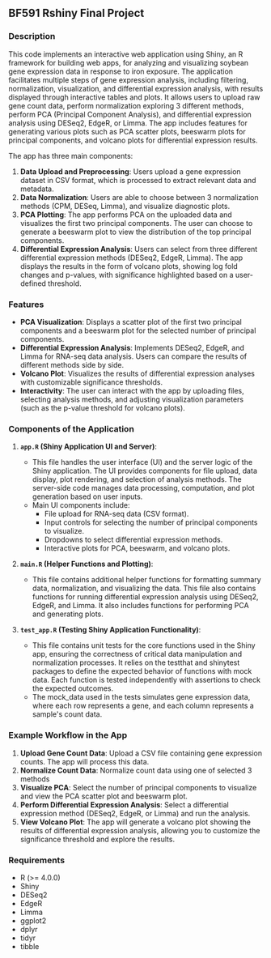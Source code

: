 ## BF591 Rshiny Final Project

### Description
This code implements an interactive web application using Shiny, an R framework for building web apps, for analyzing and visualizing soybean gene expression data in response to iron exposure. The application facilitates multiple steps of gene expression analysis, including filtering, normalization, visualization, and differential expression analysis, with results displayed through interactive tables and plots. It allows users to upload raw gene count data, perform normalization exploring 3 different methods, perform PCA (Principal Component Analysis), and differential expression analysis using DESeq2, EdgeR, or Limma. The app includes features for generating various plots such as PCA scatter plots, beeswarm plots for principal components, and volcano plots for differential expression results.

The app has three main components:
1. **Data Upload and Preprocessing**: Users upload a gene expression dataset in CSV format, which is processed to extract relevant data and metadata.
2. **Data Normalization**: Users are able to choose between 3 normalization methods (CPM, DESeq, Limma), and visualize diagnostic plots. 
3. **PCA Plotting**: The app performs PCA on the uploaded data and visualizes the first two principal components. The user can choose to generate a beeswarm plot to view the distribution of the top principal components.
4. **Differential Expression Analysis**: Users can select from three different differential expression methods (DESeq2, EdgeR, Limma). The app displays the results in the form of volcano plots, showing log fold changes and p-values, with significance highlighted based on a user-defined threshold.

### Features
- **PCA Visualization**: Displays a scatter plot of the first two principal components and a beeswarm plot for the selected number of principal components.
- **Differential Expression Analysis**: Implements DESeq2, EdgeR, and Limma for RNA-seq data analysis. Users can compare the results of different methods side by side.
- **Volcano Plot**: Visualizes the results of differential expression analyses with customizable significance thresholds.
- **Interactivity**: The user can interact with the app by uploading files, selecting analysis methods, and adjusting visualization parameters (such as the p-value threshold for volcano plots).

### Components of the Application

1. **`app.R` (Shiny Application UI and Server)**: 
   - This file handles the user interface (UI) and the server logic of the Shiny application. The UI provides components for file upload, data display, plot rendering, and selection of analysis methods. The server-side code manages data processing, computation, and plot generation based on user inputs.
   - Main UI components include:
     - File upload for RNA-seq data (CSV format).
     - Input controls for selecting the number of principal components to visualize.
     - Dropdowns to select differential expression methods.
     - Interactive plots for PCA, beeswarm, and volcano plots.

2. **`main.R` (Helper Functions and Plotting)**:
   - This file contains additional helper functions for formatting summary data, normalization, and visualizing the data. This file also contains functions for running differential expression analysis using DESeq2, EdgeR, and Limma. It also includes functions for performing PCA and generating plots.

3. **`test_app.R` (Testing Shiny Application Functionality)**:
   - This file contains unit tests for the core functions used in the Shiny app, ensuring the correctness of critical data manipulation and normalization processes. It relies on the testthat and shinytest packages to define the expected behavior of functions with mock data. Each function is tested independently with assertions to check the expected outcomes.
   - The mock_data used in the tests simulates gene expression data, where each row represents a gene, and each column represents a sample's count data. 

### Example Workflow in the App

1. **Upload Gene Count Data**: Upload a CSV file containing gene expression counts. The app will process this data.
2. **Normalize Count Data**: Normalize count data using one of selected 3 methods
3. **Visualize PCA**: Select the number of principal components to visualize and view the PCA scatter plot and beeswarm plot.
4. **Perform Differential Expression Analysis**: Select a differential expression method (DESeq2, EdgeR, or Limma) and run the analysis.
5. **View Volcano Plot**: The app will generate a volcano plot showing the results of differential expression analysis, allowing you to customize the significance threshold and explore the results.

### Requirements
- R (>= 4.0.0)
- Shiny
- DESeq2
- EdgeR
- Limma
- ggplot2
- dplyr
- tidyr
- tibble
